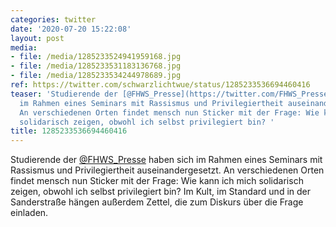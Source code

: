 ```yaml
---
categories: twitter
date: '2020-07-20 15:22:08'
layout: post
media:
- file: /media/1285233524941959168.jpg
- file: /media/1285233531183136768.jpg
- file: /media/1285233534244978689.jpg
ref: https://twitter.com/schwarzlichtwue/status/1285233536694460416
teaser: 'Studierende der [@FHWS_Presse](https://twitter.com/FHWS_Presse) haben sich
  im Rahmen eines Seminars mit Rassismus und Privilegiertheit auseinandergesetzt.
  An verschiedenen Orten findet mensch nun Sticker mit der Frage: Wie kann ich mich
  solidarisch zeigen, obwohl ich selbst privilegiert bin? '
title: 1285233536694460416
---
```

Studierende der [@FHWS_Presse](https://twitter.com/FHWS_Presse) haben sich im Rahmen eines Seminars mit Rassismus und Privilegiertheit auseinandergesetzt. An verschiedenen Orten findet mensch nun Sticker mit der Frage: Wie kann ich mich solidarisch zeigen, obwohl ich selbst privilegiert bin? 
Im Kult, im Standard und in der Sanderstraße hängen außerdem Zettel, die zum Diskurs über die Frage einladen.